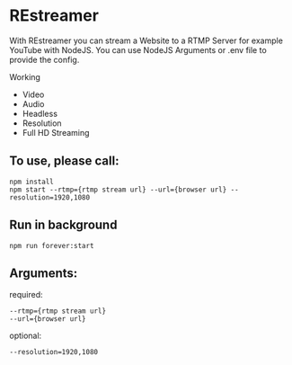 # REstreamer


With REstreamer you can stream a Website to a RTMP Server for example YouTube with NodeJS.
You can use NodeJS Arguments or .env file to provide the config.

Working
* Video
* Audio
* Headless
* Resolution
* Full HD Streaming

## To use, please call:
```
npm install
npm start --rtmp={rtmp stream url} --url={browser url} --resolution=1920,1080
```

## Run in background
```
npm run forever:start
```

## Arguments:

required:
```
--rtmp={rtmp stream url}
--url={browser url}
```
optional:
```
--resolution=1920,1080
```
